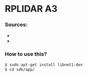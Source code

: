# RPLIDAR A3

### Sources:

- 
- 

### How to use this?
```bash
$ sudo apt-get install libnet1-dev
$ cd sdk/app/


```
